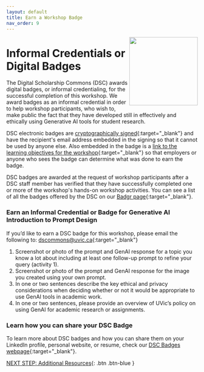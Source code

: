 ```yaml
---
layout: default
title: Earn a Workshop Badge
nav_order: 9
---
```

<img src="https://api.badgr.io/public/badges/X0VJJ-3uT_CtGc-Ldwy2sg/image" style="float:right;width:180px;"> 

# Informal Credentials or Digital Badges

The Digital Scholarship Commons (DSC) awards digital badges, or informal credentialing, for the successful completion of this workshop. We award badges as an informal credential in order to help workshop participants, who wish to, make public the fact that they have developed still in effectively and ethically using Generative AI tools for student research. 

DSC electronic badges are [cryptographically signed](https://badgecheck.io/){:target="_blank"} and have the recipient's email address embedded in the signing so that it cannot be used by anyone else. Also embedded in the badge is a [link to the learning objectives for the workshop](https://badgr.com/backpack/badges/607767abb78d4c65fc8f1676){:target="_blank"} so that employers or anyone who sees the badge can determine what was done to earn the badge. 

DSC badges are awarded at the request of workshop participants after a DSC staff member has verified that they have successfully completed one or more of the workshop's hands-on workshop activities. You can see a list of all the badges offered by the DSC on our [Badgr page](https://badgr.com/public/issuers/HI5nEIsFQKiFDSGJWrYNxQ/badges){:target="_blank"}.

### Earn an Informal Credential or Badge for Generative AI Introduction to Prompt Design

If you’d like to earn a DSC badge for this workshop, please email the following to: [dscommons@uvic.ca](mailto:dscommons@uvic.ca){:target="_blank"}
1. Screenshot or photo of the prompt and GenAI response for a topic you know a lot about including at least one follow-up prompt to refine your query (activity 1).
2. Screenshot or photo of the prompt and GenAI response for the image you created using your own prompt.
3. In one or two sentences describe the key ethical and privacy considerations when deciding whether or not it would be appropriate to use GenAI tools in academic work.
4. In one or two sentences, please provide an overview of UVic’s policy on using GenAI for academic research or assignments.

### Learn how you can share your DSC Badge
To learn more about DSC badges and how you can share them on your LinkedIn profile, personal website, or resume, check our [DSC Badges webpage](https://onlineacademiccommunity.uvic.ca/dsc/badges/){:target="_blank"}.

[NEXT STEP: Additional Resources](additional-resources.html){: .btn .btn-blue }

